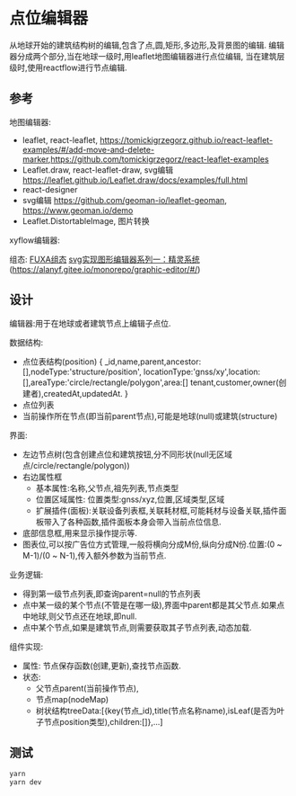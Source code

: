 # 点位编辑器
从地球开始的建筑结构树的编辑,包含了点,圆,矩形,多边形,及背景图的编辑.
编辑器分成两个部分,当在地球一级时,用leaflet地图编辑器进行点位编辑, 当在建筑层级时,使用reactflow进行节点编辑.

## 参考
地图编辑器: 
+ leaflet, react-leaflet, <https://tomickigrzegorz.github.io/react-leaflet-examples/#/add-move-and-delete-marker>,<https://github.com/tomickigrzegorz/react-leaflet-examples>
+ Leaflet.draw, react-leaflet-draw, svg编辑 <https://leaflet.github.io/Leaflet.draw/docs/examples/full.html>
+ react-designer 
+ svg编辑 <https://github.com/geoman-io/leaflet-geoman>, <https://www.geoman.io/demo>
+ Leaflet.DistortableImage, 图片转换

xyflow编辑器:

组态:
[FUXA组态](https://frangoteam.github.io/)
[svg实现图形编辑器系列一：精灵系统](https://juejin.cn/post/7210539669204566077)(https://alanyf.gitee.io/monorepo/graphic-editor/#/)

## 设计
编辑器:用于在地球或者建筑节点上编辑子点位.

数据结构:
+ 点位表结构(position) {
  _id,name,parent,ancestor:[],nodeType:'structure/position',
  locationType:'gnss/xy',location:[],areaType:'circle/rectangle/polygon',area:[]
  tenant,customer,owner(创建者),createdAt,updatedAt.
 }
+ 点位列表
+ 当前操作所在节点(即当前parent节点),可能是地球(null)或建筑(structure)

界面:
+ 左边节点树(包含创建点位和建筑按钮,分不同形状(null无区域点/circle/rectangle/polygon))
+ 右边属性框
  - 基本属性:名称,父节点,祖先列表,节点类型
  - 位置区域属性: 位置类型:gnss/xyz,位置,区域类型,区域
  - 扩展插件(面板):关联设备列表框,关联耗材框,可能耗材与设备关联,插件面板带入了各种函数,插件面板本身会带入当前点位信息.
+ 底部信息框,用来显示操作提示等.
+ 图表位,可以按广告位方式管理,一般将横向分成M份,纵向分成N份.位置:(0 ~ M-1)/(0 ~ N-1),传入额外参数为当前节点.

业务逻辑:
+ 得到第一级节点列表,即查询parent=null的节点列表
+ 点中某一级的某个节点(不管是在哪一级),界面中parent都是其父节点.如果点中地球,则父节点还在地球,即null.
+ 点中某个节点,如果是建筑节点,则需要获取其子节点列表,动态加载.

组件实现:
+ 属性: 节点保存函数(创建,更新),查找节点函数.
+ 状态:
  - 父节点parent(当前操作节点),
  - 节点map(nodeMap)
  - 树状结构treeData:[{key(节点_id),title(节点名称name),isLeaf(是否为叶子节点position类型),children:[]},...]

## 测试

```sh
yarn
yarn dev
```
